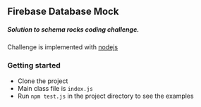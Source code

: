 ## Firebase Database Mock
##### Solution to schema rocks coding challenge.
Challenge is implemented with [nodejs](https://nodejs.org "nodejs' website")


### Getting started
* Clone the project
* Main class file is `index.js`
* Run `npm test.js` in the project directory to see the examples

